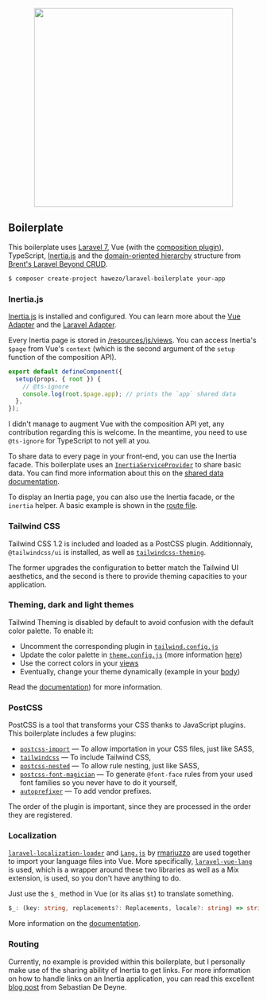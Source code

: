 <p align="center"><img src="https://res.cloudinary.com/dtfbvvkyp/image/upload/v1566331377/laravel-logolockup-cmyk-red.svg" width="400"></p>

## Boilerplate

This boilerplate uses [Laravel 7](https://laravel-news.com/laravel7), Vue (with the [composition plugin](https://github.com/vuejs/composition-api)), TypeScript, [Inertia.js](https://inertiajs.com/) and the [domain-oriented hierarchy](https://stitcher.io/blog/laravel-beyond-crud-01-domain-oriented-laravel) structure from [Brent's Laravel Beyond CRUD](https://stitcher.io/blog/laravel-beyond-crud).

```bash
$ composer create-project hawezo/laravel-boilerplate your-app
```

### Inertia.js

[Inertia.js](https://inertiajs.com/) is installed and configured. You can learn more about the [Vue Adapter](https://github.com/inertiajs/inertia-vue) and the [Laravel Adapter](https://github.com/inertiajs/inertia-laravel). 

Every Inertia page is stored in [/resources/js/views](/resources/js/views). You can access Inertia's `$page` from Vue's `context` (which is the second argument of the `setup` function of the composition API). 

```js
export default defineComponent({
  setup(props, { root }) {
    // @ts-ignore
    console.log(root.$page.app); // prints the `app` shared data
  },
});
```

I didn't manage to augment Vue with the composition API yet, any contribution regarding this is welcome. In the meantime, you need to use `@ts-ignore` for TypeScript to not yell at you.

To share data to every page in your front-end, you can use the Inertia facade. This boilerplate uses an [`InertiaServiceProvider`](/src/App/Providers/InertiaServiceProvider.php) to share basic data. You can find more information about this on the [shared data documentation](https://inertiajs.com/shared-data). 

To display an Inertia page, you can also use the Inertia facade, or the `inertia` helper. A basic example is shown in the [route file](/routes/web.php).

### Tailwind CSS 

Tailwind CSS 1.2 is included and loaded as a PostCSS plugin. 
Additionnaly, `@tailwindcss/ui` is installed, as well as [`tailwindcss-theming`](https://github.com/hawezo/tailwindcss-theming).

The former upgrades the configuration to better match the Tailwind UI aesthetics, and the second is there to provide theming capacities to your application. 

### Theming, dark and light themes

Tailwind Theming is disabled by default to avoid confusion with the default color palette. To enable it:

- Uncomment the corresponding plugin in [`tailwind.config.js`](/tailwind.config.js)
- Update the color palette in [`theme.config.js`](/theme.config.js) (more information [here](https://github.com/hawezo/tailwindcss-theming))
- Use the correct colors in your [views](/resources/js/views/Index.vue)
- Eventually, change your theme dynamically (example in your [body](/resources/views/app.blade.php))

Read the [documentation](https://github.com/hawezo/tailwindcss-theming)) for more information.

### PostCSS 

PostCSS is a tool that transforms your CSS thanks to JavaScript plugins. This boilerplate includes a few plugins:

- [`postcss-import`](https://github.com/postcss/postcss-import) — To allow importation in your CSS files, just like SASS,
- [`tailwindcss`](https://github.com/tailwindcss/tailwindcss) — To include Tailwind CSS,
- [`postcss-nested`](https://github.com/postcss/postcss-nested) — To allow rule nesting, just like SASS,
- [`postcss-font-magician`](https://github.com/jonathantneal/postcss-font-magician) — To generate `@font-face` rules from your used font families so you never have to do it yourself,
- [`autoprefixer`](https://github.com/postcss/autoprefixer) — To add vendor prefixes.

The order of the plugin is important, since they are processed in the order they are registered.

### Localization

[`laravel-localization-loader`](https://github.com/rmariuzzo/laravel-localization-loader) and [`Lang.js`](https://github.com/rmariuzzo/Lang.js) by [rmariuzzo](https://github.com/rmariuzzo) are used together to import your language files into Vue. More specifically, [`laravel-vue-lang`](https://github.com/hawezo/laravel-vue-lang) is used, which is a wrapper around these two libraries as well as a Mix extension, is used, so you don't have anything to do. 

Just use the `$_` method in Vue (or its alias `$t`) to translate something. 

```ts
$_: (key: string, replacements?: Replacements, locale?: string) => string;
```

More information on the [documentation](https://github.com/hawezo/laravel-vue-lang).

### Routing 

Currently, no example is provided within this boilerplate, but I personally make use of the sharing ability of Inertia to get links. For more information on how to handle links on an Inertia application, you can read this excellent [blog post](https://sebastiandedeyne.com/handling-routes-in-a-laravel-inertia-application/) from Sebastian De Deyne.
